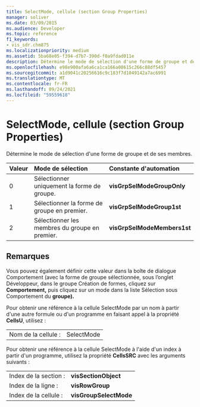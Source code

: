 ```yaml
---
title: SelectMode, cellule (section Group Properties)
manager: soliver
ms.date: 03/09/2015
ms.audience: Developer
ms.topic: reference
f1_keywords:
- vis_sdr.chm875
ms.localizationpriority: medium
ms.assetid: 5ba68e05-f394-d7b7-390d-f0a9fdad011e
description: Détermine le mode de sélection d'une forme de groupe et de ses membres.
ms.openlocfilehash: e98e900afa6a6ca1ca166a08615c266c88df5457
ms.sourcegitcommit: a1d9041c20256616c9c183f7d1049142a7ac6991
ms.translationtype: MT
ms.contentlocale: fr-FR
ms.lasthandoff: 09/24/2021
ms.locfileid: "59559618"
---
```

# <a name="selectmode-cell-group-properties-section"></a>SelectMode, cellule (section Group Properties)

Détermine le mode de sélection d'une forme de groupe et de ses membres.
  
|**Valeur**|**Mode de sélection**|**Constante d'automation**|
|:-----|:-----|:-----|
|0  <br/> |Sélectionner uniquement la forme de groupe.  <br/> |**visGrpSelModeGroupOnly** <br/> |
|1  <br/> |Sélectionner la forme de groupe en premier.  <br/> |**visGrpSelModeGroup1st** <br/> |
|2  <br/> |Sélectionner les membres du groupe en premier.  <br/> |**visGrpSelModeMembers1st** <br/> |
   
## <a name="remarks"></a>Remarques

Vous pouvez également définir  cette valeur dans la boîte de dialogue [](run-in-developer-mode-display-the-developer-tab.md) Comportement (avec la forme de groupe sélectionnée, sous  l’onglet Développeur, dans le groupe Création de formes, cliquez sur **Comportement,** puis cliquez sur un mode dans la liste Sélection sous Comportement du  **groupe).** 
  
Pour obtenir une référence à la cellule SelectMode par un nom à partir d'une autre formule ou d'un programme en faisant appel à la propriété **CellsU**, utilisez : 
  
|||
|:-----|:-----|
|Nom de la cellule :  <br/> |SelectMode  <br/> |
   
Pour obtenir une référence à la cellule SelectMode à l'aide d'un index à partir d'un programme, utilisez la propriété **CellsSRC** avec les arguments suivants : 
  
|||
|:-----|:-----|
|Index de la section :  <br/> |**visSectionObject** <br/> |
|Index de la ligne :  <br/> |**visRowGroup** <br/> |
|Index de la cellule :  <br/> |**visGroupSelectMode** <br/> |
   

